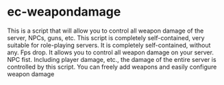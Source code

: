 # ec-weapondamage
This is a script that will allow you to control all weapon damage of the server, NPCs, guns, etc. This script is completely self-contained, very suitable for role-playing servers. It is completely self-contained, without any. Fps drop. It allows you to control all weapon damage on your server. NPC fist. Including player damage, etc., the damage of the entire server is controlled by this script. You can freely add weapons and easily configure weapon damage
